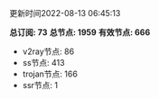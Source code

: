 更新时间2022-08-13 06:45:13

**总订阅: 73**
**总节点: 1959**
**有效节点: 666**
- v2ray节点: 86
- ss节点: 413
- trojan节点: 166
- ssr节点: 1
